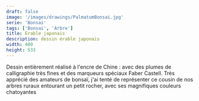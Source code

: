 ```yaml
---
draft: false
image: '/images/drawings/PalmatumBonsai.jpg'
serie: 'Bonsai'
tags: ['Bonsai', 'Arbre']
title: Erable japonais
description: dessin érable japonais
width: 400
height: 533
---
```


Dessin entièrement réalisé à l'encre de Chine : avec des plumes de calligraphie très fines et des marqueurs spéciaux Faber Castell. Très apprécié des amateurs de bonsaï, j'ai tenté de représenter ce cousin de nos arbres ruraux entourant un petit rocher, avec ses magnifiques couleurs chatoyantes
